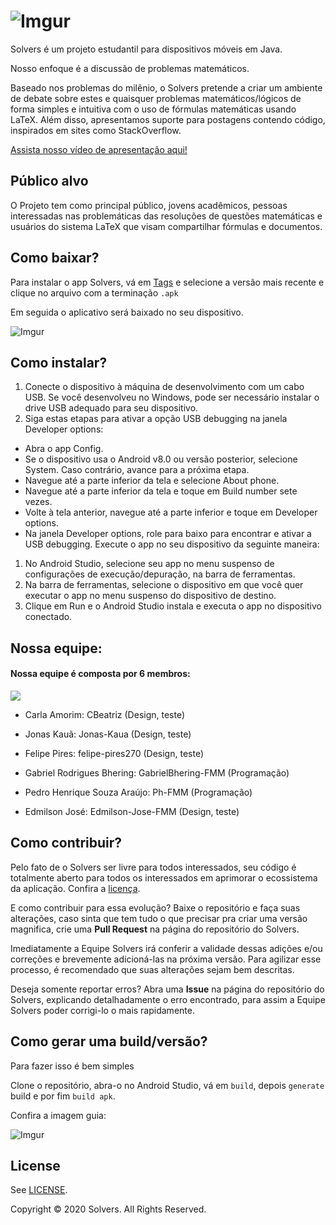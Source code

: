 
# ![Imgur](https://imgur.com/Vjvbycd.png)

Solvers é um projeto estudantil para dispositivos móveis em Java. 

Nosso enfoque é a discussão de problemas matemáticos.

Baseado nos problemas do milênio, o Solvers pretende a criar um ambiente de debate sobre estes e quaisquer problemas matemáticos/lógicos de forma simples e intuitiva com o uso de fórmulas matemáticas usando LaTeX. Além disso, apresentamos suporte para postagens contendo código, inspirados em sites como StackOverflow. 

[Assista nosso vídeo de apresentação aqui!](https://youtu.be/EWRkURht2J4)

## Público alvo 
O Projeto tem como principal público, jovens acadêmicos, pessoas interessadas nas problemáticas das resoluções de questões matemáticas e usuários do sistema LaTeX que visam compartilhar fórmulas e documentos.

## Como baixar?
Para instalar o app Solvers, vá em [Tags](https://github.com/GabrielBhering-FMM/Solvers/tags) e selecione a versão mais recente e clique no arquivo com a terminação ```.apk```

Em seguida o aplicativo será baixado no seu dispositivo.

![Imgur](https://i.imgur.com/NBMAA4Z.png)

## Como instalar?
1. Conecte o dispositivo à máquina de desenvolvimento com um cabo USB. Se você desenvolveu no Windows, pode ser necessário instalar o drive USB adequado para seu dispositivo.
2. Siga estas etapas para ativar a opção USB debugging na janela Developer options:
- Abra o app Config.
- Se o dispositivo usa o Android v8.0 ou versão posterior, selecione System. Caso contrário, avance para a próxima etapa.
- Navegue até a parte inferior da tela e selecione About phone.
- Navegue até a parte inferior da tela e toque em Build number sete vezes.
- Volte à tela anterior, navegue até a parte inferior e toque em Developer options.
- Na janela Developer options, role para baixo para encontrar e ativar a USB debugging.
Execute o app no seu dispositivo da seguinte maneira:

1. No Android Studio, selecione seu app no menu suspenso de configurações de execução/depuração, na barra de ferramentas.
2. Na barra de ferramentas, selecione o dispositivo em que você quer executar o app no menu suspenso do dispositivo de destino.                                                 
3. Clique em Run e o Android Studio instala e executa o app no dispositivo conectado.

## Nossa equipe:

#### Nossa equipe é composta por 6 membros:
<a href="https://github.com/GabrielBhering-FMM/Solvers/graphs/contributors">
  <img src="https://contributors-img.web.app/image?repo=GabrielBhering-FMM/Solvers" />
</a>

 - Carla Amorim: CBeatriz (Design, teste)

- Jonas Kauã: Jonas-Kaua (Design, teste)

- Felipe Pires: felipe-pires270 (Design, teste)

- Gabriel Rodrigues Bhering: GabrielBhering-FMM (Programação)

- Pedro Henrique Souza Araújo: Ph-FMM (Programação)

- Edmilson José: Edmilson-Jose-FMM (Design, teste)

## Como contribuir?
Pelo fato de o Solvers ser livre para todos interessados, seu código é totalmente aberto para todos os interessados em aprimorar o ecossistema da aplicação. Confira a [licença](https://github.com/GabrielBhering-FMM/Solvers/blob/master/LICENSE).

E como contribuir para essa evolução? Baixe o repositório e faça suas alterações, caso sinta que tem tudo o que precisar pra criar uma versão magnifica, crie uma **Pull Request** na página do repositório do Solvers.

Imediatamente a Equipe Solvers irá conferir a validade dessas adições e/ou correções e brevemente adicioná-las na próxima versão. Para agilizar esse processo, é recomendado que suas alterações sejam bem descritas.

Deseja somente reportar erros? Abra uma **Issue** na página do repositório do Solvers, explicando detalhadamente o erro encontrado, para assim a Equipe Solvers poder corrigi-lo o mais rapidamente.

## Como gerar uma build/versão?

Para fazer isso é bem simples

Clone o repositório, abra-o no Android Studio, vá em ```build```, depois ```generate``` build e por fim ```build apk```. 

Confira a imagem guia:

![Imgur](https://imgur.com/rwcORXn.png)

## License

See  [LICENSE](https://github.com/GabrielBhering-FMM/Solvers/blob/master/LICENSE).

Copyright © 2020 Solvers. All Rights Reserved.
